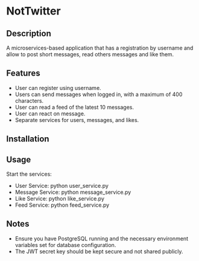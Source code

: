 # NotTwitter

## Description
A microservices-based application that has a registration by username and allow to post short messages, read others messages and like them.

## Features
- User can register using username.
- Users can send messages when logged in, with a maximum of 400 characters.
- User can read a feed of the latest 10 messages.
- User can react on message.
- Separate services for users, messages, and likes.

## Installation



## Usage
Start the services:
* User Service:
    python user_service.py
* Message Service:
    python message_service.py
* Like Service:
    python like_service.py
* Feed Service:
    python feed_service.py

## Notes
* Ensure you have PostgreSQL running and the necessary environment variables set for database configuration.
* The JWT secret key should be kept secure and not shared publicly.